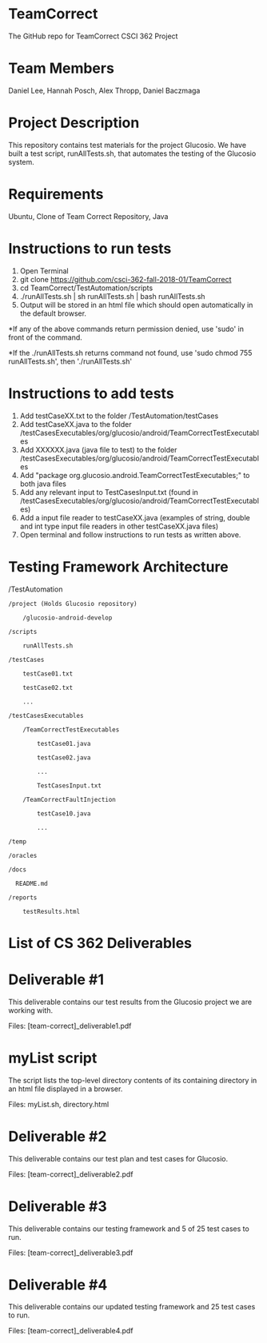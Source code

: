 # TeamCorrect
The GitHub repo for TeamCorrect CSCI 362 Project

# Team Members
Daniel Lee, Hannah Posch, Alex Thropp, Daniel Baczmaga

# Project Description
This repository contains test materials for the project Glucosio. We have built a test script, runAllTests.sh, that automates the testing of the Glucosio system.

# Requirements
Ubuntu, Clone of Team Correct Repository, Java

# Instructions to run tests
1) Open Terminal
2) git clone https://github.com/csci-362-fall-2018-01/TeamCorrect
3) cd TeamCorrect/TestAutomation/scripts 
4) ./runAllTests.sh | sh runAllTests.sh | bash runAllTests.sh
5) Output will be stored in an html file which should open automatically in the default browser.

*If any of the above commands return permission denied, use 'sudo' in front of the command.

*If the ./runAllTests.sh returns command not found, use 'sudo chmod 755 runAllTests.sh', then './runAllTests.sh'

# Instructions to add tests
1) Add testCaseXX.txt to the folder /TestAutomation/testCases
2) Add testCaseXX.java to the folder /testCasesExecutables/org/glucosio/android/TeamCorrectTestExecutables
3) Add XXXXXX.java (java file to test) to the folder /testCasesExecutables/org/glucosio/android/TeamCorrectTestExecutables
4) Add "package org.glucosio.android.TeamCorrectTestExecutables;" to both java files
5) Add any relevant input to TestCasesInput.txt (found in /testCasesExecutables/org/glucosio/android/TeamCorrectTestExecutables)
6) Add a input file reader to testCaseXX.java (examples of string, double and int type input file readers in other testCaseXX.java files)
7) Open terminal and follow instructions to run tests as written above.

# Testing Framework Architecture
/TestAutomation

    /project (Holds Glucosio repository)
    
        /glucosio-android-develop
        
    /scripts
    
        runAllTests.sh
        
    /testCases
    
        testCase01.txt
        
        testCase02.txt
        
        ...
        
    /testCasesExecutables 
    
        /TeamCorrectTestExecutables
    
            testCase01.java
        
            testCase02.java
        
            ...
            
            TestCasesInput.txt
           
        /TeamCorrectFaultInjection
        
            testCase10.java
            
            ...
    
    /temp
    
    /oracles
    
    /docs
    
      README.md
      
    /reports
    
        testResults.html
 
# List of CS 362 Deliverables
# Deliverable #1
This deliverable contains our test results from the Glucosio project we are working with.

Files:
[team-correct]_deliverable1.pdf

# myList script
The script  lists the top-level directory contents of its containing directory in an html file displayed in a browser.

Files:
myList.sh,
directory.html

# Deliverable #2
This deliverable contains our test plan and test cases for Glucosio.

Files:
[team-correct]_deliverable2.pdf

# Deliverable #3
This deliverable contains our testing framework and 5 of 25 test cases to run.

Files:
[team-correct]_deliverable3.pdf

# Deliverable #4
This deliverable contains our updated testing framework and 25 test cases to run.

Files:
[team-correct]_deliverable4.pdf
